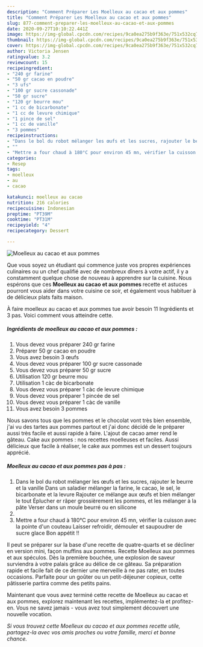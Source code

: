 ```yaml
---
description: "Comment Préparer Les Moelleux au cacao et aux pommes"
title: "Comment Préparer Les Moelleux au cacao et aux pommes"
slug: 877-comment-preparer-les-moelleux-au-cacao-et-aux-pommes
date: 2020-09-27T10:10:22.441Z
image: https://img-global.cpcdn.com/recipes/9ca0ea275b9f363e/751x532cq70/moelleux-au-cacao-et-aux-pommes-photo-principale-de-la-recette.jpg
thumbnail: https://img-global.cpcdn.com/recipes/9ca0ea275b9f363e/751x532cq70/moelleux-au-cacao-et-aux-pommes-photo-principale-de-la-recette.jpg
cover: https://img-global.cpcdn.com/recipes/9ca0ea275b9f363e/751x532cq70/moelleux-au-cacao-et-aux-pommes-photo-principale-de-la-recette.jpg
author: Victoria Jensen
ratingvalue: 3.2
reviewcount: 15
recipeingredient:
- "240 gr farine"
- "50 gr cacao en poudre"
- "3 ufs"
- "100 gr sucre cassonade"
- "50 gr sucre"
- "120 gr beurre mou"
- "1 cc de bicarbonate"
- "1 cc de levure chimique"
- "1 pince de sel"
- "1 cc de vanille"
- "3 pommes"
recipeinstructions:
- "Dans le bol du robot mélanger les œufs et les sucres, rajouter le beurre et la vanille Dans un saladier mélanger la farine, le cacao, le sel, le bicarbonate et la levure Rajouter ce mélange aux œufs et bien mélanger le tout Éplucher er râper grossièrement les pommes, et les mélanger à la pâte Verser dans un moule beurré ou en silicone"
- ""
- "Mettre a four chaud à 180°C pour environ 45 mn, vérifier la cuisson avec la pointe d&#39;un couteau Laisser refroidir, démouler et saupoudrer de sucre glace Bon appétit !!"
categories:
- Resep
tags:
- moelleux
- au
- cacao

katakunci: moelleux au cacao 
nutrition: 216 calories
recipecuisine: Indonesian
preptime: "PT39M"
cooktime: "PT31M"
recipeyield: "4"
recipecategory: Dessert

---
```



![Moelleux au cacao et aux pommes](https://img-global.cpcdn.com/recipes/9ca0ea275b9f363e/751x532cq70/moelleux-au-cacao-et-aux-pommes-photo-principale-de-la-recette.jpg)

Que vous soyez un étudiant qui commence juste vos propres expériences culinaires ou un chef qualifié avec de nombreux dîners à votre actif, il y a constamment quelque chose de nouveau à apprendre sur la cuisine. Nous espérons que ces <strong> Moelleux au cacao et aux pommes </strong> recette et astuces pourront vous aider dans votre cuisine ce soir, et également vous habituer à de délicieux plats faits maison.

<!--inarticleads1-->

À faire moelleux au cacao et aux pommes tue avoir besoin 11 Ingrédients et 3 pas. Voici comment vous atteindre cette.

##### Ingrédients de moelleux au cacao et aux pommes :

1. Vous devez vous préparer 240 gr farine
1. Préparer 50 gr cacao en poudre
1. Vous avez besoin 3 œufs
1. Vous devez vous préparer 100 gr sucre cassonade
1. Vous devez vous préparer 50 gr sucre
1. Utilisation 120 gr beurre mou
1. Utilisation 1 càc de bicarbonate
1. Vous devez vous préparer 1 càc de levure chimique
1. Vous devez vous préparer 1 pincée de sel
1. Vous devez vous préparer 1 càc de vanille
1. Vous avez besoin 3 pommes


Nous savons tous que les pommes et le chocolat vont très bien ensemble, j&#39;ai vu des tartes aux pommes partout et j&#39;ai donc décidé de le préparer aussi très facile et aussi rapide à faire. L&#39;ajout de cacao amer rend le gâteau. Cake aux pommes : nos recettes moelleuses et faciles. Aussi délicieux que facile à réaliser, le cake aux pommes est un dessert toujours apprécié. 

<!--inarticleads2-->

##### Moelleux au cacao et aux pommes pas à pas :

1. Dans le bol du robot mélanger les œufs et les sucres, rajouter le beurre et la vanille Dans un saladier mélanger la farine, le cacao, le sel, le bicarbonate et la levure Rajouter ce mélange aux œufs et bien mélanger le tout Éplucher er râper grossièrement les pommes, et les mélanger à la pâte Verser dans un moule beurré ou en silicone
1. 
1. Mettre a four chaud à 180°C pour environ 45 mn, vérifier la cuisson avec la pointe d&#39;un couteau Laisser refroidir, démouler et saupoudrer de sucre glace Bon appétit !!


Il peut se préparer sur la base d&#39;une recette de quatre-quarts et se décliner en version mini, façon muffins aux pommes. Recette Moelleux aux pommes et aux spéculos. Dès la première bouchée, une explosion de saveur surviendra à votre palais grâce au délice de ce gâteau. Sa préparation rapide et facile fait de ce dernier une merveille à ne pas rater, en toutes occasions. Parfaite pour un goûter ou un petit-déjeuner copieux, cette pâtisserie partira comme des petits pains. 

<!--inarticleads1-->

<p>
Maintenant que vous avez terminé cette recette de Moelleux au cacao et aux pommes, explorez maintenant les recettes, implémentez-la et profitez-en. Vous ne savez jamais - vous avez tout simplement découvert une nouvelle vocation.
</p>

<p>
<i>Si vous trouvez cette Moelleux au cacao et aux pommes recette utile, partagez-la avec vos amis proches ou votre famille, merci et bonne chance.</i>
</p>
